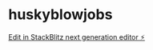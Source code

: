 # huskyblowjobs

[Edit in StackBlitz next generation editor ⚡️](https://stackblitz.com/~/github.com/MichaelJHTaggart/huskyblowjobs)